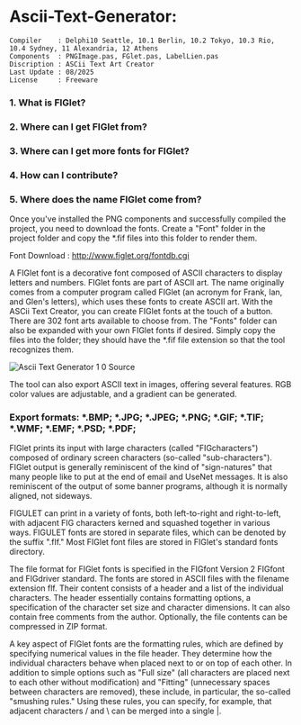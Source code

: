 # Ascii-Text-Generator:

```
Compiler    : Delphi10 Seattle, 10.1 Berlin, 10.2 Tokyo, 10.3 Rio, 10.4 Sydney, 11 Alexandria, 12 Athens
Components  : PNGImage.pas, FGlet.pas, LabelLien.pas
Discription : ASCii Text Art Creator
Last Update : 08/2025
License     : Freeware
```


### 1.  What is FIGlet? 
### 2.  Where can I get FIGlet from?
### 3.  Where can I get more fonts for FIGlet?
### 4.  How can I contribute?
### 5.  Where does the name FIGlet come from?

Once you've installed the PNG components and successfully compiled the project, you need to download the fonts. Create a "Font" folder in the project folder and copy the *.fif files into this folder to render them.

Font Download : http://www.figlet.org/fontdb.cgi


A FIGlet font is a decorative font composed of ASCII characters to display letters and numbers. FIGlet fonts are part of ASCII art.
The name originally comes from a computer program called FIGlet (an acronym for Frank, Ian, and Glen's letters), which uses these fonts to create ASCII art.
With the ASCii Text Creator, you can create FIGlet fonts at the touch of a button. There are 302 font arts available to choose from.
The "Fonts" folder can also be expanded with your own FIGlet fonts if desired. Simply copy the files into the folder; they should have the *.fif file extension so that the tool recognizes them.

![Ascii Text Generator 1 0 Source](https://github.com/user-attachments/assets/4a9b97e1-85b0-41f3-ba6c-479c939097e0)

The tool can also export ASCII text in images, offering several features. RGB color values are adjustable, and a gradient can be generated.

### Export formats: *.BMP; *.JPG; *.JPEG; *.PNG; *.GIF; *.TIF; *.WMF; *.EMF; *.PSD; *.PDF;

FIGlet prints its input with large characters (called "FIGcharacters") composed of ordinary screen characters (so-called "sub-characters"). FIGlet output is generally reminiscent of the kind of "sign-natures" that many people like to put at the end of email and UseNet messages. It is also reminiscent of the output of some banner programs, although it is normally aligned, not sideways.

FIGULET can print in a variety of fonts, both left-to-right and right-to-left, with adjacent FIG characters kerned and squashed together in various ways.
FIGULET fonts are stored in separate files, which can be denoted by the suffix ".flf." Most FIGlet font files are stored in FIGlet's standard fonts directory.

The file format for FIGlet fonts is specified in the FIGfont Version 2 FIGfont and FIGdriver standard. The fonts are stored in ASCII files with the filename extension flf. Their content consists of a header and a list of the individual characters. The header essentially contains formatting options, a specification of the character set size and character dimensions. It can also contain free comments from the author. Optionally, the file contents can be compressed in ZIP format.

A key aspect of FIGlet fonts are the formatting rules, which are defined by specifying numerical values in the file header. They determine how the individual characters behave when placed next to or on top of each other. In addition to simple options such as "Full size" (all characters are placed next to each other without modification) and "Fitting" (unnecessary spaces between characters are removed), these include, in particular, the so-called "smushing rules." Using these rules, you can specify, for example, that adjacent characters / and \ can be merged into a single |.
